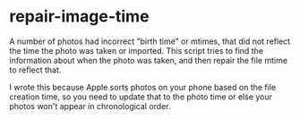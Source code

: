 # repair-image-time

A number of photos had incorrect "birth time" or mtimes, that did not reflect
the time the photo was taken or imported. This script tries to find the
information about when the photo was taken, and then repair the file mtime to
reflect that.

I wrote this because Apple sorts photos on your phone based on the file creation
time, so you need to update that to the photo time or else your photos won't
appear in chronological order.
